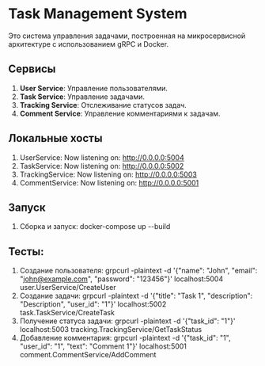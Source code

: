 # Task Management System

Это система управления задачами, построенная на микросервисной архитектуре с использованием gRPC и Docker.

## Сервисы
1. **User Service**: Управление пользователями.
2. **Task Service**: Управление задачами.
3. **Tracking Service**: Отслеживание статусов задач.
4. **Comment Service**: Управление комментариями к задачам.

## Локальные хосты
1. UserService: Now listening on: http://0.0.0.0:5004
2. TaskService: Now listening on: http://0.0.0.0:5002
3. TrackingService: Now listening on: http://0.0.0.0:5003
4. CommentService: Now listening on: http://0.0.0.0:5001



## Запуск
1. Сборка и запуск:
   docker-compose up --build

## Тесты:
1. Создание пользователя: grpcurl -plaintext -d '{"name": "John", "email": "john@example.com", "password": "123456"}' localhost:5004 user.UserService/CreateUser
2. Создание задачи: grpcurl -plaintext -d '{"title": "Task 1", "description": "Description", "user_id": "1"}' localhost:5002 task.TaskService/CreateTask
3. Получение статуса задачи: grpcurl -plaintext -d '{"task_id": "1"}' localhost:5003 tracking.TrackingService/GetTaskStatus
4. Добавление комментария: grpcurl -plaintext -d '{"task_id": "1", "user_id": "1", "text": "Comment 1"}' localhost:5001 comment.CommentService/AddComment
